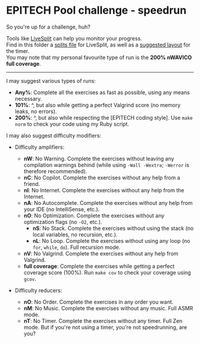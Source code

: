 # EPITECH Pool challenge - speedrun

So you're up for a challenge, huh?

Tools like [LiveSplit](https://github.com/LiveSplit) can help you monitor your progress.  
Find in this folder a [splits file](./challenge.lss) for LiveSplit, as well as a [suggested layout](./challenge.lsl) for the timer.  
You may note that my personal favourite type of run is the **200% nWAVICO full coverage**.

---

I may suggest various types of runs:

- **Any%**: Complete all the exercises as fast as possible, using any means necessary.
- **101%**: ^, but also while getting a perfect Valgrind score (no memory leaks, no errors).
- **200%**: ^, but also while respecting the [EPITECH coding style]. Use `make norm` to check your code using my Ruby script.

I may also suggest difficulty modifiers:

- Difficulty amplifiers:
  - **nW**: No Warning. Complete the exercises without leaving any compilation warnings behind (while using `-Wall -Wextra`; `-Werror` is therefore recommended).
  - **nC**: No Copilot. Complete the exercises without any help from a friend.
  - **nI**: No Internet. Complete the exercises without any help from the Internet.
  - **nA**: No Autocomplete. Complete the exercises without any help from your IDE (no IntelliSense, etc.).
  - **nO**: No Optimization. Complete the exercises without any optimization flags (no `-O2`, etc.).
    - **nS**: No Stack. Complete the exercises without using the stack (no local variables, no recursion, etc.).
    - **nL**: No Loop. Complete the exercises without using any loop (no `for`, `while`, `do`). Full recursion mode.
  - **nV**: No Valgrind. Complete the exercises without any help from Valgrind.
  - **full coverage**: Complete the exercises while getting a perfect coverage score (100%). Run `make cov` to check your coverage using `gcov`.

- Difficulty reducers:
  - **nO**: No Order. Complete the exercises in any order you want.
  - **nM**: No Music. Complete the exercises without any music. Full ASMR mode.
  - **nT**: No Timer. Complete the exercises without any timer. Full Zen mode. But if you're not using a timer, you're not speedrunning, are you?
